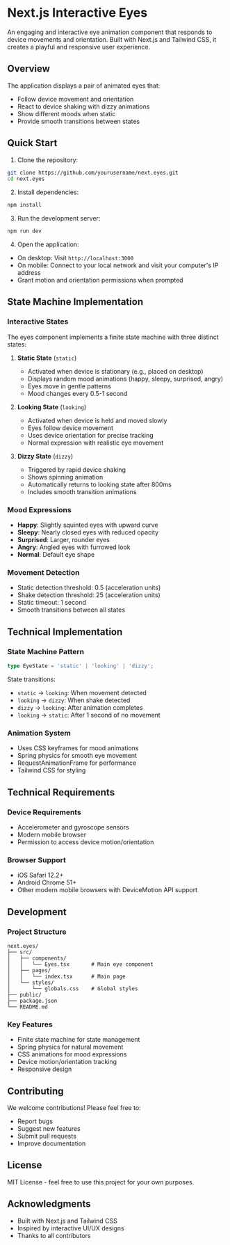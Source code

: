 # Next.js Interactive Eyes

An engaging and interactive eye animation component that responds to device movements and orientation. Built with Next.js and Tailwind CSS, it creates a playful and responsive user experience.

## Overview

The application displays a pair of animated eyes that:
- Follow device movement and orientation
- React to device shaking with dizzy animations
- Show different moods when static
- Provide smooth transitions between states

## Quick Start

1. Clone the repository:
```bash
git clone https://github.com/yourusername/next.eyes.git
cd next.eyes
```

2. Install dependencies:
```bash
npm install
```

3. Run the development server:
```bash
npm run dev
```

4. Open the application:
- On desktop: Visit `http://localhost:3000`
- On mobile: Connect to your local network and visit your computer's IP address
- Grant motion and orientation permissions when prompted

## State Machine Implementation

### Interactive States
The eyes component implements a finite state machine with three distinct states:

1. **Static State** (`static`)
   - Activated when device is stationary (e.g., placed on desktop)
   - Displays random mood animations (happy, sleepy, surprised, angry)
   - Eyes move in gentle patterns
   - Mood changes every 0.5-1 second

2. **Looking State** (`looking`)
   - Activated when device is held and moved slowly
   - Eyes follow device movement
   - Uses device orientation for precise tracking
   - Normal expression with realistic eye movement

3. **Dizzy State** (`dizzy`)
   - Triggered by rapid device shaking
   - Shows spinning animation
   - Automatically returns to looking state after 800ms
   - Includes smooth transition animations

### Mood Expressions
- **Happy**: Slightly squinted eyes with upward curve
- **Sleepy**: Nearly closed eyes with reduced opacity
- **Surprised**: Larger, rounder eyes
- **Angry**: Angled eyes with furrowed look
- **Normal**: Default eye shape

### Movement Detection
- Static detection threshold: 0.5 (acceleration units)
- Shake detection threshold: 25 (acceleration units)
- Static timeout: 1 second
- Smooth transitions between all states

## Technical Implementation

### State Machine Pattern
```typescript
type EyeState = 'static' | 'looking' | 'dizzy';
```

State transitions:
- `static` → `looking`: When movement detected
- `looking` → `dizzy`: When shake detected
- `dizzy` → `looking`: After animation completes
- `looking` → `static`: After 1 second of no movement

### Animation System
- Uses CSS keyframes for mood animations
- Spring physics for smooth eye movement
- RequestAnimationFrame for performance
- Tailwind CSS for styling

## Technical Requirements

### Device Requirements
- Accelerometer and gyroscope sensors
- Modern mobile browser
- Permission to access device motion/orientation

### Browser Support
- iOS Safari 12.2+
- Android Chrome 51+
- Other modern mobile browsers with DeviceMotion API support

## Development

### Project Structure
```
next.eyes/
├── src/
│   ├── components/
│   │   └── Eyes.tsx       # Main eye component
│   ├── pages/
│   │   └── index.tsx      # Main page
│   └── styles/
│       └── globals.css    # Global styles
├── public/
├── package.json
└── README.md
```

### Key Features
- Finite state machine for state management
- Spring physics for natural movement
- CSS animations for mood expressions
- Device motion/orientation tracking
- Responsive design

## Contributing

We welcome contributions! Please feel free to:
- Report bugs
- Suggest new features
- Submit pull requests
- Improve documentation

## License

MIT License - feel free to use this project for your own purposes.

## Acknowledgments

- Built with Next.js and Tailwind CSS
- Inspired by interactive UI/UX designs
- Thanks to all contributors
